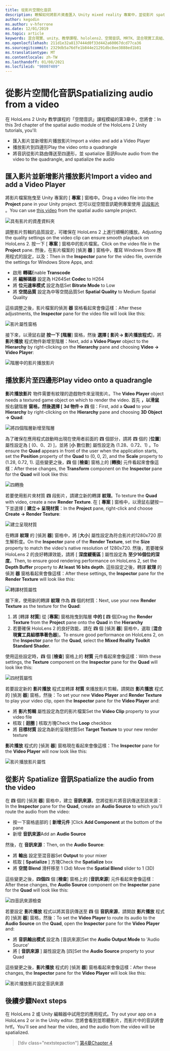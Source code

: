 ```yaml
---
title: 從影片空間化音訊
description: 瞭解如何將影片資產匯入 Unity mixed reality 專案中，並從影片 spatialize 音訊。
author: kegodin
ms.author: v-hferrone
ms.date: 12/01/2019
ms.topic: article
keywords: 混合現實、unity、教學課程、hololens2、空間音訊、MRTK、混合現實工具組、UWP、Windows 10、HRTF、前端相關的傳送功能、回音、Microsoft 空間定位器、影片匯入、影片播放工具
ms.openlocfilehash: 211d1e32a8137444d0f33d442a60067dcd77ca36
ms.sourcegitcommit: 2329db5a76dfe1b844e21291dbc8ee3888ed1b81
ms.translationtype: MT
ms.contentlocale: zh-TW
ms.lasthandoff: 01/08/2021
ms.locfileid: "98007409"
---
```

# <a name="spatializing-audio-from-a-video"></a><span data-ttu-id="8da68-104">從影片空間化音訊</span><span class="sxs-lookup"><span data-stu-id="8da68-104">Spatializing audio from a video</span></span>

<span data-ttu-id="8da68-105">在 HoloLens 2 Unity 教學課程的「空間音訊」課程模組的第3章中，您將會：</span><span class="sxs-lookup"><span data-stu-id="8da68-105">In this 3rd chapter of the spatial audio module of the HoloLens 2 Unity tutorials, you'll:</span></span>
* <span data-ttu-id="8da68-106">匯入影片並新增影片播放影片</span><span class="sxs-lookup"><span data-stu-id="8da68-106">Import a video and add a Video Player</span></span>
* <span data-ttu-id="8da68-107">播放影片到四邊形</span><span class="sxs-lookup"><span data-stu-id="8da68-107">Play the video onto a quadrangle</span></span>
* <span data-ttu-id="8da68-108">將音訊從影片路由傳送至四邊形，並 spatialize 音訊</span><span class="sxs-lookup"><span data-stu-id="8da68-108">Route audio from the video to the quadrangle, and spatialize the audio</span></span>

## <a name="import-a-video-and-add-a-video-player"></a><span data-ttu-id="8da68-109">匯入影片並新增影片播放影片</span><span class="sxs-lookup"><span data-stu-id="8da68-109">Import a video and add a Video Player</span></span>

<span data-ttu-id="8da68-110">將影片檔案拖曳至 Unity 專案的 [ **專案** ] 窗格中。</span><span class="sxs-lookup"><span data-stu-id="8da68-110">Drag a video file into the **Project** pane in your Unity project.</span></span> <span data-ttu-id="8da68-111">您可以從空間音訊範例專案使用 [這段影片](https://github.com/microsoft/spatialaudio-unity/blob/develop/Samples/MicrosoftSpatializerSample/Assets/Microsoft%20HoloLens%20-%20Spatial%20Sound-PTPvx7mDon4.mp4?raw=true) 。</span><span class="sxs-lookup"><span data-stu-id="8da68-111">You can use [this video](https://github.com/microsoft/spatialaudio-unity/blob/develop/Samples/MicrosoftSpatializerSample/Assets/Microsoft%20HoloLens%20-%20Spatial%20Sound-PTPvx7mDon4.mp4?raw=true) from the spatial audio sample project.</span></span>

![具有影片的資產資料夾](images/spatial-audio/assets-folder-with-video.png)

<span data-ttu-id="8da68-113">調整影片剪輯的品質設定，可確保在 HoloLens 2 上進行順暢的播放。</span><span class="sxs-lookup"><span data-stu-id="8da68-113">Adjusting the quality settings on the video clip can ensure smooth playback on HoloLens 2.</span></span> <span data-ttu-id="8da68-114">按一下 [ **專案** ] 窗格中的影片檔案。</span><span class="sxs-lookup"><span data-stu-id="8da68-114">Click on the video file in the **Project** pane.</span></span> <span data-ttu-id="8da68-115">然後，在影片檔案的 [偵測 **器** ] 窗格中，覆寫 Windows Store 應用程式的設定，以及：</span><span class="sxs-lookup"><span data-stu-id="8da68-115">Then in the **Inspector** pane for the video file, override the settings for Windows Store Apps, and:</span></span>
* <span data-ttu-id="8da68-116">啟用 **轉碼**</span><span class="sxs-lookup"><span data-stu-id="8da68-116">Enable **Transcode**</span></span>
* <span data-ttu-id="8da68-117">將 **編解碼器** 設定為 H264</span><span class="sxs-lookup"><span data-stu-id="8da68-117">Set **Codec** to H264</span></span>
* <span data-ttu-id="8da68-118">將 **位元速率模式** 設定為低</span><span class="sxs-lookup"><span data-stu-id="8da68-118">Set **Bitrate Mode** to Low</span></span>
* <span data-ttu-id="8da68-119">將 **空間品質** 設定為中等空間品質</span><span class="sxs-lookup"><span data-stu-id="8da68-119">Set **Spatial Quality** to Medium Spatial Quality</span></span>

<span data-ttu-id="8da68-120">這些調整之後，影片檔案的偵測 **器** 窗格看起來會像這樣：</span><span class="sxs-lookup"><span data-stu-id="8da68-120">After these adjustments, the **Inspector** pane for the video file will look like this:</span></span>

![影片屬性窗格](images/spatial-audio/video-property-pane.png)

<span data-ttu-id="8da68-122">接下來，以滑鼠右鍵 **按一下 [階層**] 窗格，然後 **選擇 [** **影片-> 影片播放程式**]，將 **影片播放** 程式物件新增至階層：</span><span class="sxs-lookup"><span data-stu-id="8da68-122">Next, add a **Video Player** object to the **Hierarchy** by right-clicking on the **Hierarchy** pane and choosing **Video -> Video Player**:</span></span>

![階層中的影片播放影片](images/spatial-audio/video-player-in-hierarchy.png)

## <a name="play-video-onto-a-quadrangle"></a><span data-ttu-id="8da68-124">播放影片至四邊形</span><span class="sxs-lookup"><span data-stu-id="8da68-124">Play video onto a quadrangle</span></span>

<span data-ttu-id="8da68-125">**影片播放影片** 物件需要有紋理的遊戲物件來呈現影片。</span><span class="sxs-lookup"><span data-stu-id="8da68-125">The **Video Player** object needs a textured game object on which to render the video.</span></span> <span data-ttu-id="8da68-126">首先 **，以滑鼠** 按右鍵階層 **窗格，然後選擇 [** **3d 物件-> 四** 個：</span><span class="sxs-lookup"><span data-stu-id="8da68-126">First, add a **Quad** to your **Hierarchy** by right-clicking on the **Hierarchy** pane and choosing **3D Object -> Quad**:</span></span>

![將四個階層新增至階層](images/spatial-audio/add-quad-to-hierarchy.png)

<span data-ttu-id="8da68-128">為了確保在應用程式啟動時出現在使用者前面的 **四** 個部分，請將 **四** 個的 [**位置**] 屬性設定為 [ (0、0、2) ]，並將 [**小** 數位數] 屬性設定為 (1.28、0.72、1) 。</span><span class="sxs-lookup"><span data-stu-id="8da68-128">To ensure the **Quad** appears in front of the user when the application starts, set the **Position** property of the **Quad** to (0, 0, 2), and the **Scale** property to (1.28, 0.72, 1).</span></span> <span data-ttu-id="8da68-129">這些變更之後，**四** 個 [**檢查**] 窗格上的 [**轉換**] 元件看起來會像這樣：</span><span class="sxs-lookup"><span data-stu-id="8da68-129">After these changes, the **Transform** component on the **Inspector** pane for the **Quad** will look like this:</span></span>

![四轉換](images/spatial-audio/quad-transform.png)

<span data-ttu-id="8da68-131">若要使用影片來材質 **四** 段影片，請建立新的轉譯 **紋理**。</span><span class="sxs-lookup"><span data-stu-id="8da68-131">To texture the **Quad** with video, create a new **Render Texture**.</span></span> <span data-ttu-id="8da68-132">在 [ **專案** ] 窗格中，以滑鼠右鍵按一下並選擇 [ **建立-> 呈現材質**：</span><span class="sxs-lookup"><span data-stu-id="8da68-132">In the **Project** pane, right-click and choose **Create -> Render Texture**:</span></span>

![建立呈現材質](images/spatial-audio/create-render-texture.png)

<span data-ttu-id="8da68-134">在轉譯 **紋理** 的 [偵測 **器**] 窗格中，將 [**大小**] 屬性設定為符合影片的1280x720 原生解析度。</span><span class="sxs-lookup"><span data-stu-id="8da68-134">On the **Inspector** pane of the **Render Texture**, set the **Size** property to match the video's native resolution of 1280x720.</span></span> <span data-ttu-id="8da68-135">然後，若要確保 HoloLens 2 的良好轉譯效能，請將 [ **深度緩衝區** ] 屬性設定為 **至少16個位的深度**。</span><span class="sxs-lookup"><span data-stu-id="8da68-135">Then, to ensure good rendering performance on HoloLens 2, set the **Depth Buffer** property to **At least 16 bits depth**.</span></span> <span data-ttu-id="8da68-136">這些設定之後，轉譯 **紋理** 的偵測 **器** 窗格看起來會像這樣：</span><span class="sxs-lookup"><span data-stu-id="8da68-136">After these settings, the **Inspector** pane for the **Render Texture** will look like this:</span></span>

![轉譯材質屬性](images/spatial-audio/render-texture-properties.png)

<span data-ttu-id="8da68-138">接下來，使用新的轉譯 **紋理** 作為 **四** 個的材質：</span><span class="sxs-lookup"><span data-stu-id="8da68-138">Next, use your new **Render Texture** as the texture for the **Quad**:</span></span>
1. <span data-ttu-id="8da68-139">將 [轉譯 **材質**] 從 [**專案**] 窗格拖曳到階層 **中的 [** **四** 個]</span><span class="sxs-lookup"><span data-stu-id="8da68-139">Drag the **Render Texture** from the **Project** pane onto the **Quad** in the **Hierarchy**</span></span>
2. <span data-ttu-id="8da68-140">若要確保 HoloLens 2 的良好效能，請在 **四** 個 [偵測 **器**] 窗格中，選取 [**混合現實工具組標準著色器**]。</span><span class="sxs-lookup"><span data-stu-id="8da68-140">To ensure good performance on HoloLens 2, on the **Inspector** pane for the **Quad**, select the **Mixed Reality Toolkit Standard Shader**.</span></span>

<span data-ttu-id="8da68-141">使用這些設定時，**四** 個 [**檢查**] 窗格上的 **材質** 元件看起來會像這樣：</span><span class="sxs-lookup"><span data-stu-id="8da68-141">With these settings, the **Texture** component on the **Inspector** pane for the **Quad** will look like this:</span></span>

![四材質屬性](images/spatial-audio/quad-texture-properties.png)

<span data-ttu-id="8da68-143">若要設定新的 **影片播放** 程式並轉譯 **材質** 來播放影片剪輯，請開啟 **影片播放** 程式的 [偵測 **器**] 窗格，然後：</span><span class="sxs-lookup"><span data-stu-id="8da68-143">To set your new **Video Player** and **Render Texture** to play your video clip, open the **Inspector** pane for the **Video Player** and:</span></span>
* <span data-ttu-id="8da68-144">將 **影片剪輯** 屬性設定為您的影片檔案</span><span class="sxs-lookup"><span data-stu-id="8da68-144">Set the **Video Clip** property to your video file</span></span>
* <span data-ttu-id="8da68-145">核取 [ **迴圈** ] 核取方塊</span><span class="sxs-lookup"><span data-stu-id="8da68-145">Check the **Loop** checkbox</span></span>
* <span data-ttu-id="8da68-146">將 **目標材質** 設定為新的呈現材質</span><span class="sxs-lookup"><span data-stu-id="8da68-146">Set **Target Texture** to your new render texture</span></span>

<span data-ttu-id="8da68-147">**影片播放** 程式的 [偵測 **器**] 窗格現在看起來會像這樣：</span><span class="sxs-lookup"><span data-stu-id="8da68-147">The **Inspector** pane for the **Video Player** will now look like this:</span></span>

![影片播放影片屬性](images/spatial-audio/video-player-properties.png)

## <a name="spatialize-the-audio-from-the-video"></a><span data-ttu-id="8da68-149">從影片 Spatialize 音訊</span><span class="sxs-lookup"><span data-stu-id="8da68-149">Spatialize the audio from the video</span></span>

<span data-ttu-id="8da68-150">在 **四** 個的 [偵測 **器**] 窗格中，建立 **音訊來源**，您將從影片將音訊傳送至該來源：</span><span class="sxs-lookup"><span data-stu-id="8da68-150">In the **Inspector** pane for the **Quad**, create an **Audio Source** to which you'll route the audio from the video:</span></span>
* <span data-ttu-id="8da68-151">按一下窗格底部的 [ **新增元件** ]</span><span class="sxs-lookup"><span data-stu-id="8da68-151">Click **Add Component** at the bottom of the pane</span></span>
* <span data-ttu-id="8da68-152">新增 **音訊來源**</span><span class="sxs-lookup"><span data-stu-id="8da68-152">Add an **Audio Source**</span></span>

<span data-ttu-id="8da68-153">然後，在 **音訊來源**：</span><span class="sxs-lookup"><span data-stu-id="8da68-153">Then, on the **Audio Source**:</span></span>
* <span data-ttu-id="8da68-154">將 **輸出** 設定至混音器</span><span class="sxs-lookup"><span data-stu-id="8da68-154">Set **Output** to your mixer</span></span>
* <span data-ttu-id="8da68-155">核取 [ **Spatialize** ] 方塊</span><span class="sxs-lookup"><span data-stu-id="8da68-155">Check the **Spatialize** box</span></span>
* <span data-ttu-id="8da68-156">將 **空間 Blend** 滑杆移至 1 (3d) </span><span class="sxs-lookup"><span data-stu-id="8da68-156">Move the **Spatial Blend** slider to 1 (3D)</span></span>

<span data-ttu-id="8da68-157">這些變更之後，**四個四** 個 [**檢查**] 窗格上的 [**音訊來源**] 元件看起來會像這樣：</span><span class="sxs-lookup"><span data-stu-id="8da68-157">After these changes, the **Audio Source** component on the **Inspector** pane for the **Quad** will look like this:</span></span>

![四音訊來源檢查](images/spatial-audio/quad-audio-source-inspector.png)

<span data-ttu-id="8da68-159">若要設定 **影片播放** 程式以將其音訊傳送至 **四** 個 **音訊來源**，請開啟 **影片播放** 程式的 [偵測 **器**] 窗格，然後：</span><span class="sxs-lookup"><span data-stu-id="8da68-159">To set the **Video Player** to route its audio to the **Audio Source** on the **Quad**, open the **Inspector** pane for the **Video Player** and:</span></span>
* <span data-ttu-id="8da68-160">將 **音訊輸出模式** 設定為 [音訊來源]</span><span class="sxs-lookup"><span data-stu-id="8da68-160">Set the **Audio Output Mode** to 'Audio Source'</span></span>
* <span data-ttu-id="8da68-161">將 [ **音訊來源** ] 屬性設定為 [四]</span><span class="sxs-lookup"><span data-stu-id="8da68-161">Set the **Audio Source** property to your Quad</span></span>

<span data-ttu-id="8da68-162">這些變更之後，**影片播放** 程式的 [偵測 **器**] 窗格看起來會像這樣：</span><span class="sxs-lookup"><span data-stu-id="8da68-162">After these changes, the **Inspector** pane for the **Video Player** will look like this:</span></span>

![影片播放影片設定音訊來源](images/spatial-audio/video-player-set-audio-source.png)

## <a name="next-steps"></a><span data-ttu-id="8da68-164">後續步驟</span><span class="sxs-lookup"><span data-stu-id="8da68-164">Next steps</span></span>

<span data-ttu-id="8da68-165">在 HoloLens 2 或 Unity 編輯器中試用您的應用程式。</span><span class="sxs-lookup"><span data-stu-id="8da68-165">Try out your app on a HoloLens 2 or in the Unity editor.</span></span> <span data-ttu-id="8da68-166">您將會看到並聆聽影片，而影片中的音訊將會 hrtf。</span><span class="sxs-lookup"><span data-stu-id="8da68-166">You'll see and hear the video, and the audio from the video will be spatialized.</span></span>

> [!div class="nextstepaction"]
> [<span data-ttu-id="8da68-167">第4章</span><span class="sxs-lookup"><span data-stu-id="8da68-167">Chapter 4</span></span>](unity-spatial-audio-ch4.md) 

